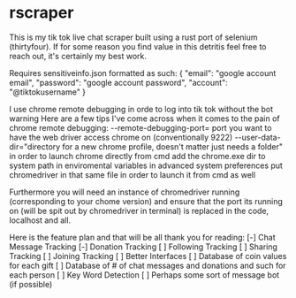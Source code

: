 # rscraper
This is my tik tok live chat scraper built using a rust port of selenium (thirtyfour). If for some reason you find value in this detritis feel free to reach out, it's certainly my best work.

Requires sensitiveinfo.json formatted as such:
{
    "email": "google account email",
    "password": "google account password",
    "account": "@tiktokusername"
}

I use chrome remote debugging in orde to log into tik tok without the bot warning
Here are a few tips I've come across when it comes to the pain of chrome remote debugging:
    --remote-debugging-port= port you want to have the web driver access chrome on (conventionally 9222)
    --user-data-dir="directory for a new chrome profile, doesn't matter just needs a folder"
    in order to launch chrome directly from cmd add the chrome.exe dir to system path in enviromental variables in advanced system preferences
    put chromedriver in that same file in order to launch it from cmd as well

Furthermore you will need an instance of chromedriver running (corresponding to your chome version) and ensure that the port its running on (will be spit out by chromedriver in terminal) is replaced in the code, localhost and all.

Here is the feature plan and that will be all thank you for reading:
\[-\] Chat Message Tracking
\[-\] Donation Tracking
\[ \] Following Tracking
\[ \] Sharing Tracking
\[ \] Joining Tracking
\[ \] Better Interfaces
\[ \] Database of coin values for each gift
\[ \] Database of # of chat messages and donations and such for each person
\[ \] Key Word Detection
\[ \] Perhaps some sort of message bot \(if possible\)
